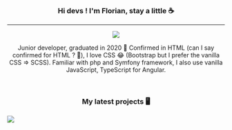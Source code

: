 ### <p align=center>Hi devs ! I'm Florian, stay a little ☕</p>
---
<p align=center>
  <a href="https://fr.linkedin.com/in/florian-p-71a15681?trk=people-guest_people_search-card">
    <img src="https://img.shields.io/badge/LinkedIn-blue?style=flat&logo=linkedin&labelColor=blue">
  </a>
</p>

<p align=center>
  Junior developer, graduated in 2020 🏫 Confirmed in HTML (can I say confirmed for HTML ? 🤔), I love CSS 😂 (Bootstrap but I prefer the vanilla CSS => SCSS). Familiar with php and Symfony framework, I also use vanilla JavaScript, TypeScript for Angular.
</p>
<br>

### <p align=center>My latest projects 🖥️</p>
<a href="https://github.com/floriqn/about_my_model">
  <img align="center" src="https://github-readme-stats.vercel.app/api/pin/?username=floriqn&repo=about_my_model" />
</a>

<!--
**floriqn/floriqn** is a ✨ _special_ ✨ repository because its `README.md` (this file) appears on your GitHub profile.

Here are some ideas to get you started:

- 🔭 I’m currently working on ...
- 🌱 I’m currently learning ...
- 👯 I’m looking to collaborate on ...
- 🤔 I’m looking for help with ...
- 💬 Ask me about ...
- 📫 How to reach me: ...
- 😄 Pronouns: ...
- ⚡ Fun fact: ...
-->
